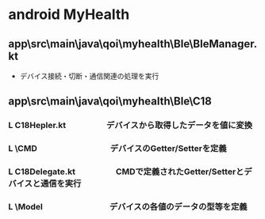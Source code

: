 # android MyHealth

## app\src\main\java\qoi\myhealth\Ble\BleManager.kt
* デバイス接続・切断・通信関連の処理を実行

## app\src\main\java\qoi\myhealth\Ble\C18
### L C18Hepler.kt　　　　　デバイスから取得したデータを値に変換
### L \CMD　　　　　　　　　デバイスのGetter/Setterを定義
### L C18Delegate.kt　　　　　CMDで定義されたGetter/Setterとデバイスと通信を実行
### L \Model　　　　　　　　    デバイスの各値のデータの型等を定義
